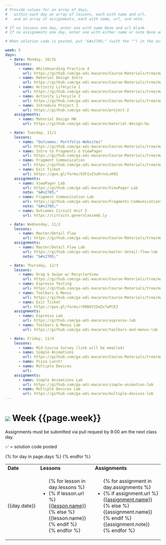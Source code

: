 ```yaml
---
# Provide values for an array of days,
#   within each day an array of lessons, each with name and url,
#   and an array of assignments, each with name, url, and note.

# If no lessons one day, enter one with name None and url blank.
# If no assignments one day, enter one with either name or note None and url blank.

# When solution code is posted, put "&#x2705;" (with the "") in the assignment's note.

week: 5
days:
  - date: Monday, 10/31
    lessons:
      - name: Whiteboarding Practice 4
        url: https://github.com/ga-adi-macaron/Course-Materials/tree/master/lessons/computer-science-and-interview-prep/whiteboarding-practice-4
      - name: Material Design Intro
        url: https://github.com/ga-adi-macaron/Course-Materials/tree/master/lessons/user-interface/material-design-intro
      - name: Activity Lifecycle 1
        url: https://github.com/ga-adi-macaron/Course-Materials/tree/master/lessons/activities-and-fragments/activity-life-cycle-1-lesson
      - name: Activity Lifecycle 2
        url: https://github.com/ga-adi-macaron/Course-Materials/tree/master/lessons/activities-and-fragments/activity-life-cycle-2-lesson
      - name: Introduce Project 2
        url: https://github.com/ga-adi-macaron/project-2
    assignments:
      - name: Material Design HW
        url: https://github.com/ga-adi-macaron/material-design-hw

  - date: Tuesday, 11/1
    lessons:
      - name: "Outcomes: Portfolio Websites"
        url: https://github.com/ga-adi-macaron/Course-Materials/tree/master/lessons/outcomes/portfolio-website
      - name: Intro to Fragments & ViewPager
        url: https://github.com/ga-adi-macaron/Course-Materials/tree/master/lessons/activities-and-fragments/fragments-1-lesson
      - name: Fragment Communication
        url: https://github.com/ga-adi-macaron/Course-Materials/tree/master/lessons/activities-and-fragments/fragments-2-lesson
      - name: Exit Ticket
        url: https://goo.gl/forms/93FIuI5uRrnnLvK92
    assignments:
      - name: ViewPager Lab
        url: https://github.com/ga-adi-macaron/ViewPager-Lab
        note: "&#x2705;"
      - name: Fragment Communication Lab
        url: https://github.com/ga-adi-macaron/Fragments-Communications-Lab
        note: "&#x2705;"
      - name: Outcomes Circuit Unit 5
        url: https://circuits.generalassemb.ly

  - date: Wednesday, 11/2
    lessons:
      - name: Master/Detail Flow
        url: https://github.com/ga-adi-macaron/Course-Materials/tree/master/lessons/activities-and-fragments/master-detail-flow
    assignments:
      - name: Master/Detail Flow Lab
        url: https://github.com/ga-adi-macaron/master-detail-flow-lab
        note: "&#x2705;"

  - date: Thursday, 11/3
    lessons:
      - name: Drag & Swipe w/ RecyclerView
        url: https://github.com/ga-adi-macaron/Course-Materials/tree/master/lessons/user-interface/drag-and-swipe-with-recyclerview
      - name: Espresso Testing
        url: https://github.com/ga-adi-macaron/Course-Materials/tree/master/lessons/android-technologies-and-services/espresso-lesson
      - name: Toolbars & Menus
        url: https://github.com/ga-adi-macaron/Course-Materials/tree/master/lessons/user-interface/toolbars-and-menus-lesson
      - name: Exit Ticket
        url: https://goo.gl/forms/r09DUY2ImZx7aPCE3
    assignments:
      - name: Espresso Lab
        url: https://github.com/ga-adi-macaron/espresso-lab
      - name: Toolbars & Menus Lab
        url: https://github.com/ga-adi-macaron/toolbars-and-menus-lab

  - date: Friday, 11/4
    lessons:
      - name: Mid-Course Survey (link will be emailed)
      - name: Simple Animations
        url: https://github.com/ga-adi-macaron/Course-Materials/tree/master/lessons/user-interface/simple-animation
      - name: Pizza Lunch!
      - name: Multiple Devices
        url:
    assignments:
      - name: Simple Animations Lab
        url: https://github.com/ga-adi-macaron/simple-animation-lab
      - name: Multiple Devices Lab
        url: https://github.com/ga-adi-macaron/multiple-devices-lab
---
```


# ![](https://ga-dash.s3.amazonaws.com/production/assets/logo-9f88ae6c9c3871690e33280fcf557f33.png) Week {{page.week}}

Assignments must be submitted via pull request by 9:00 am the next class day.

&#x2705; = solution code posted

<table>
<tr><td><b>Date</b></td><td><b>Lessons</b></td><td><b>Assignments</b></td></tr>
{% for day in page.days %}
  <tr>
    <td>{{day.date}}</td>
    <td><ul>{% for lesson in day.lessons %}
      <li>{% if lesson.url %}
        <a href="{{lesson.url}}">{{lesson.name}}</a>
      {% else %}
        {{lesson.name}}
      {% endif %}</li>
    {% endfor %}</ul></td>
    <td><ul>{% for assignment in day.assignments %}
      <li>{% if assignment.url %}
        <a href="{{assignment.url}}">{{assignment.name}}</a>
      {% else %}
        {{assignment.name}}
      {% endif %}{{assignment.note}}</li>
    {% endfor %}</ul></td>
  </tr>
{% endfor %}
</table>
